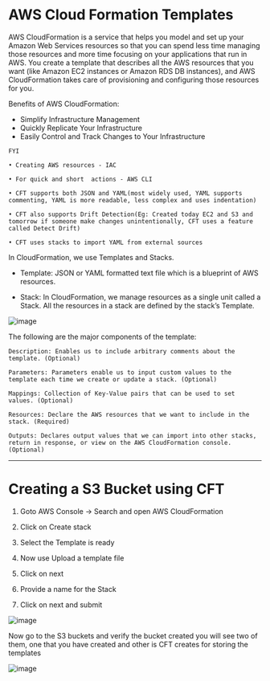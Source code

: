 # AWS Cloud Formation Templates

AWS CloudFormation is a service that helps you model and set up your Amazon Web Services resources so that you can spend less time managing those resources and more time focusing on your applications that run in AWS. You create a template that describes all the AWS resources that you want (like Amazon EC2 instances or Amazon RDS DB instances), and AWS CloudFormation takes care of provisioning and configuring those resources for you.

Benefits of AWS CloudFormation:

- Simplify Infrastructure Management
- Quickly Replicate Your Infrastructure
- Easily Control and Track Changes to Your Infrastructure

```
FYI

• Creating AWS resources - IAC

• For quick and short  actions - AWS CLI

• CFT supports both JSON and YAML(most widely used, YAML supports commenting, YAML is more readable, less complex and uses indentation)

• CFT also supports Drift Detection(Eg: Created today EC2 and S3 and tomorrow if someone make changes unintentionally, CFT uses a feature called Detect Drift)

• CFT uses stacks to import YAML from external sources
```


In CloudFormation, we use Templates and Stacks.

- Template: JSON or YAML formatted text file which is a blueprint of AWS resources.

- Stack: In CloudFormation, we manage resources as a single unit called a Stack. All the resources in a stack are defined by the stack’s Template.

![image](https://github.com/Pavan-1997/AWS_CFT/assets/32020205/3a4f1e5b-ad8f-449c-8870-24059b13329c)


The following are the major components of the template:

```
Description: Enables us to include arbitrary comments about the template. (Optional)

Parameters: Parameters enable us to input custom values to the template each time we create or update a stack. (Optional)

Mappings: Collection of Key-Value pairs that can be used to set values. (Optional)

Resources: Declare the AWS resources that we want to include in the stack. (Required)

Outputs: Declares output values that we can import into other stacks, return in response, or view on the AWS CloudFormation console. (Optional)
```
---
# Creating a S3 Bucket using CFT

1. Goto AWS Console -> Search and open AWS CloudFormation

2. Click on Create stack

3. Select the Template is ready

4. Now use Upload a template file

5.  Click on next

6. Provide a name for the Stack

7. Click on next and submit

![image](https://github.com/Pavan-1997/AWS_CFT/assets/32020205/cae09598-6195-4014-80d1-da49ae0d59e3)

   Now go to the S3 buckets and verify the bucket created you will see two of them, one that you have created and other is CFT creates for storing the templates
   
![image](https://github.com/Pavan-1997/AWS_CFT/assets/32020205/490ab52b-3611-4ad0-ac85-1e7cb97c141e)

   
